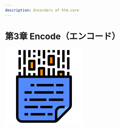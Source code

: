 ```yaml
---
description: Encorders of htm.core
---
```


# 第3章 Encode（エンコード）

![Chapter-3](../.gitbook/assets/computer.png)


